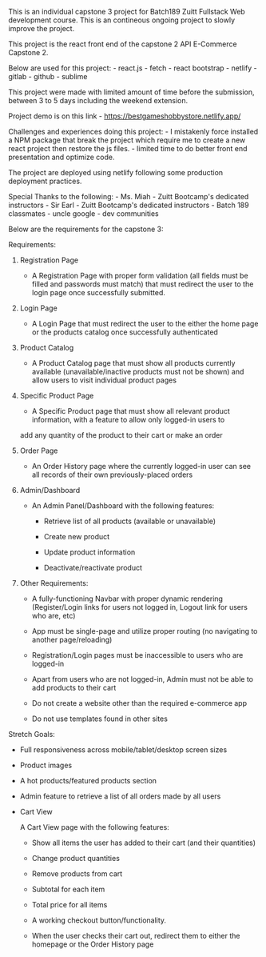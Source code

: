 This is an individual capstone 3 project for Batch189 Zuitt Fullstack Web development course. This is an contineous ongoing project to slowly improve the project.

This project is the react front end of the capstone 2 API E-Commerce Capstone 2.

Below are used for this project: - react.js - fetch - react bootstrap - netlify - gitlab - github - sublime

This project were made with limited amount of time before the submission, between 3 to 5 days including the weekend extension.

Project demo is on this link - https://bestgameshobbystore.netlify.app/

Challenges and experiences doing this project: - I mistakenly force installed a NPM package that break the project which require me to create a new react project then restore the js files. - limited time to do better front end presentation and optimize code.

The project are deployed using netlify following some production deployment practices.

Special Thanks to the following: - Ms. Miah - Zuitt Bootcamp's dedicated instructors - Sir Earl - Zuitt Bootcamp's dedicated instructors - Batch 189 classmates - uncle google - dev communities

Below are the requirements for the capstone 3:

Requirements:

1. Registration Page
 
   - A Registration Page with proper form validation (all fields must be filled and passwords must match) 
   that must redirect the user to the login page once successfully submitted.
   
2. Login Page

   - A Login Page that must redirect the user to the either the home page or the products catalog 
   once successfully authenticated
   
3. Product Catalog
  
   - A Product Catalog page that must show all products currently available (unavailable/inactive products must not be shown)   and allow users to visit individual product pages
   
4. Specific Product Page

   - A Specific Product page that must show all relevant product information, with a feature to allow only logged-in users to 
   
   add any quantity of the product to their cart or make an order
   
5. Order Page

   - An Order History page where the currently logged-in user can see all records of their own previously-placed orders
   
6. Admin/Dashboard

   - An Admin Panel/Dashboard with the following features:
   
      - Retrieve list of all products (available or unavailable)
	  
      - Create new product
	  
      - Update product information
	  
      - Deactivate/reactivate product
	  
7. Other Requirements:

    - A fully-functioning Navbar with proper dynamic rendering (Register/Login links for users not logged in, 
    Logout link for users who are, etc)
	
    - App must be single-page and utilize proper routing (no navigating to another page/reloading)
	
    - Registration/Login pages must be inaccessible to users who are logged-in
	
    - Apart from users who are not logged-in, Admin must not be able to add products to their cart
	
    - Do not create a website other than the required e-commerce app
	
    - Do not use templates found in other sites
	

Stretch Goals:

  - Full responsiveness across mobile/tablet/desktop screen sizes
  
  - Product images
  
  - A hot products/featured products section
  
  - Admin feature to retrieve a list of all orders made by all users
  
  - Cart View
  
     A Cart View page with the following features:
	 
      - Show all items the user has added to their cart (and their quantities)
	  
      - Change product quantities
	  
      - Remove products from cart
	  
      - Subtotal for each item
	  
      - Total price for all items
	  
      - A working checkout button/functionality.
	  
      - When the user checks their cart out, redirect them to either the homepage or the Order History page
	  